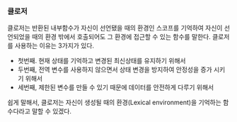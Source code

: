 ### 클로저
  클로저는 반환된 내부함수가 자신이 선언됐을 때의 환경인 스코프를 기억하여 자신이 선언되었을 때의 환경 밖에서 호출되어도 그 환경에 접근할 수 있는 함수를 말한다. 클로저를 사용하는 이유는 3가지가 있다.
- 첫번째. 현재 상태를 기억하고 변경된 최신상태를 유지하기 위해서
- 두번째, 전역 변수를 사용하지 않으면서 상태 변경을 방지하여 안정성을 증가 시키기 위해서
- 세번째, 제한된 변수를 만들 수 있기 때문에 데이터를 안전하게 다루기 위해서

쉽게 말해서, 클로저는 자신이 생성될 때의 환경(Lexical environment)을 기억하는 함수다라고 말할 수 있겠다.